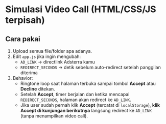 # Simulasi Video Call (HTML/CSS/JS terpisah)

## Cara pakai
1. Upload semua file/folder apa adanya.
2. Edit `app.js` jika ingin mengubah:
   - `AD_LINK` → directlink Adsterra kamu
   - `REDIRECT_SECONDS` → detik sebelum auto-redirect setelah panggilan diterima
3. Behavior:
   - Ringtone loop saat halaman terbuka sampai tombol **Accept** atau **Decline** ditekan.
   - Setelah **Accept**, timer berjalan dan ketika mencapai `REDIRECT_SECONDS`, halaman akan redirect ke `AD_LINK`.
   - Jika user sudah pernah klik **Accept** (tercatat di `localStorage`), **klik Accept di kunjungan berikutnya** langsung redirect ke `AD_LINK` (tanpa menampilkan video call).
